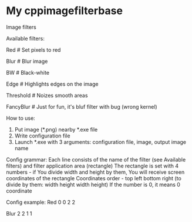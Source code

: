 # My cppimagefilterbase
Image filters

Available filters:

Red			# Set pixels to red

Blur		# Blur image

BW 			# Black-white

Edge		# Highlights edges on the image

Threshold	# Noizes smooth areas

FancyBlur	# Just for fun, it's bluf filter with bug (wrong kernel)

How to use:
1. Put image (*.png) nearby *.exe file
2. Write configuration file
3. Launch *.exe with 3 arguments: configuration file, image, output image name

Config grammar:
Each line consists of the name of the filter (see Available filters) and filter application area (rectangle)
The rectangle is set with 4 numbers - if You divide width and height by them, You will receive screen coordinates of the rectangle
Coordinates order - top left bottom right (to divide by them: width height width height)
If the number is 0, it means 0 coordinate

Config example:
Red 0 0 2 2

Blur 2 2 1 1
